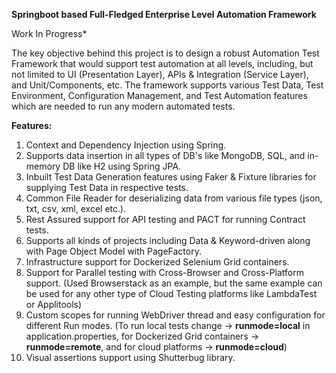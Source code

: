 **Springboot based Full-Fledged Enterprise Level Automation Framework**

Work In Progress*

The key objective behind this project is to design a robust Automation Test Framework that would support test automation at all levels, including, but not limited to UI (Presentation Layer), APIs & Integration (Service Layer), and Unit/Components, etc. The framework supports various Test Data, Test Environment, Configuration Management, and Test Automation features which are needed to run any modern automated tests.

**Features:**
1. Context and Dependency Injection using Spring.
2. Supports data insertion in all types of DB's like MongoDB, SQL, and in-memory DB like H2 using Spring JPA.
3. Inbuilt Test Data Generation features using Faker & Fixture libraries for supplying Test Data in respective tests.
4. Common File Reader for deserializing data from various file types (json, txt, csv, xml, excel etc.).
5. Rest Assured support for API testing and PACT for running Contract tests.
6. Supports all kinds of projects including Data & Keyword-driven along with Page Object Model with PageFactory.
7. Infrastructure support for Dockerized Selenium Grid containers.
8. Support for Parallel testing with Cross-Browser and Cross-Platform support. (Used Browserstack as an example, but the same example can be used for any other type of Cloud Testing platforms like LambdaTest or Applitools)
9. Custom scopes for running WebDriver thread and easy configuration for different Run modes. (To run local tests change -> **runmode=local** in application.properties, for Dockerized Grid containers -> **runmode=remote**, and for cloud platforms -> **runmode=cloud**)
10. Visual assertions support using Shutterbug library.	
